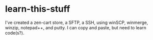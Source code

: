 # learn-this-stuff
I've created a zen-cart store, a SFTP, a SSH, using winSCP, winmerge, winzip, notepad++, and putty.  I can copy and paste, but need to learn code(s?).  
